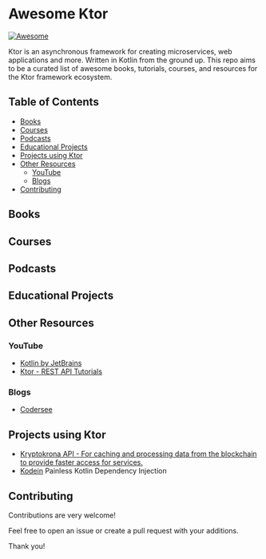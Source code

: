 # Awesome Ktor

[![Awesome](https://awesome.re/badge.svg)](https://awesome.re)

Ktor is an asynchronous framework for creating microservices, web applications and more. Written in Kotlin from the ground up. This repo aims to be a curated list of awesome books, tutorials, courses, and resources for the Ktor framework ecosystem.

## Table of Contents

- [Books](#books)
- [Courses](#courses)
- [Podcasts](#podcasts)
- [Educational Projects](#educational-projects)
- [Projects using Ktor](#projects-using-ktor)
- [Other Resources](#resources)
  - [YouTube](#youtube)
  - [Blogs](#blogs)
- [Contributing](#contributing)

## Books

## Courses

## Podcasts

## Educational Projects


## Other Resources

### YouTube

- [Kotlin by JetBrains](https://www.youtube.com/@Kotlin/videos)
- [Ktor - REST API Tutorials](https://www.youtube.com/playlist?list=PLFmuMD2V4CkyR0Pa42Cqu5mIhH17uG8nN)

### Blogs

- [Codersee](https://codersee.com)


## Projects using Ktor

- [Kryptokrona API - For caching and processing data from the blockchain to provide faster access for services.](https://github.com/kryptokrona/kryptokrona-api)
- [Kodein](https://github.com/kosi-libs/Kodein) Painless Kotlin Dependency Injection


## Contributing

Contributions are very welcome!

Feel free to open an issue or create a pull request with your additions.

Thank you!
